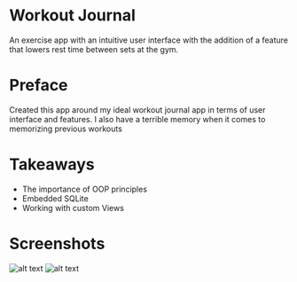 # Workout Journal
An exercise app with an intuitive user interface with the addition of a feature that lowers rest time between sets at the gym.

# Preface
Created this app around my ideal workout journal app in terms of user interface and features. I also have a terrible memory when it comes to memorizing previous workouts

# Takeaways
* The importance of OOP principles
* Embedded SQLite
* Working with custom Views

# Screenshots
![alt text](https://github.com/neilZon/ExerciseApp/blob/master/ExerciseAppResources/main.PNG)
![alt text](https://github.com/neilZon/ExerciseApp/blob/master/ExerciseAppResources/workout.PNG)
